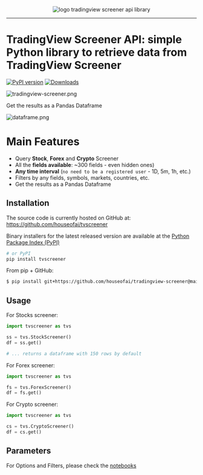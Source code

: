 <div align="center">
  <img alt="logo tradingview screener api library" src="https://raw.githubusercontent.com/houseofai/tvscreener/main/.github/img/logo-tradingview-screener-api.png"><br>
</div>

-----------------

# TradingView Screener API: simple Python library to retrieve data from TradingView Screener

[![PyPI version](https://badge.fury.io/py/tvscreener.svg)](https://badge.fury.io/py/tvscreener)
[![Downloads](https://pepy.tech/badge/tvscreener)](https://pepy.tech/project/tvscreener)

![tradingview-screener.png](https://raw.githubusercontent.com/houseofai/tvscreener/main/.github/img/tradingview-screener.png)

Get the results as a Pandas Dataframe

![dataframe.png](https://github.com/houseofai/tvscreener/blob/main/.github/img/dataframe.png?raw=true)

# Main Features
- Query **Stock**, **Forex** and **Crypto** Screener
- All the **fields available**: ~300 fields - even hidden ones)
- **Any time interval** (`no need to be a registered user` - 1D, 5m, 1h, etc.)
- Filters by any fields, symbols, markets, countries, etc.
- Get the results as a Pandas Dataframe


## Installation
The source code is currently hosted on GitHub at:
https://github.com/houseofai/tvscreener

Binary installers for the latest released version are available at the [Python
Package Index (PyPI)](https://pypi.org/project/tvscreener)
```sh
# or PyPI
pip install tvscreener
```
From pip + GitHub:
```sh
$ pip install git+https://github.com/houseofai/tradingview-screener@main
```

## Usage

For Stocks screener:
```python
import tvscreener as tvs

ss = tvs.StockScreener()
df = ss.get()

# ... returns a dataframe with 150 rows by default
``` 
For Forex screener:
```python
import tvscreener as tvs

fs = tvs.ForexScreener()
df = fs.get()
```
For Crypto screener:
```python
import tvscreener as tvs

cs = tvs.CryptoScreener()
df = cs.get()
```

## Parameters

For Options and Filters, please check the [notebooks](https://raw.githubusercontent.com/houseofai/tvscreener/main/notebooks/)